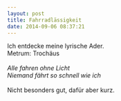 ```yaml
---
layout: post
title: Fahrradlässigkeit 
date: 2014-09-06 08:37:21
---
```


Ich entdecke meine lyrische Ader.<br>
Metrum: Trochäus<br>
<br>
*Alle fahren ohne Licht*<br>
*Niemand fährt so schnell wie ich*<br>
<br>
Nicht besonders gut, dafür aber kurz.<br>

